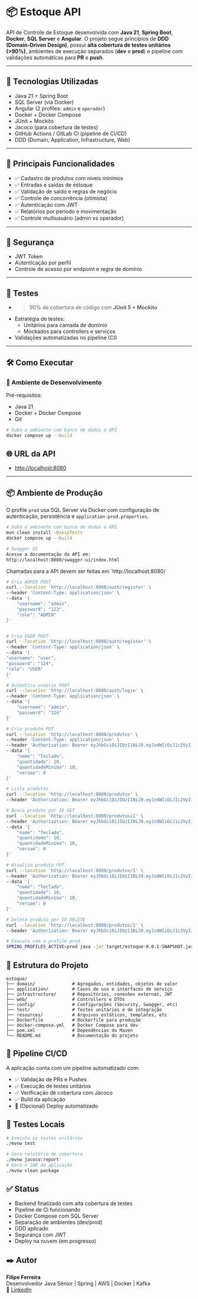 # 📦 Estoque API

API de Controle de Estoque desenvolvida com **Java 21**, **Spring Boot**, **Docker**, **SQL Server** e **Angular**. O projeto segue princípios de **DDD (Domain-Driven Design)**, possui **alta cobertura de testes unitários (>90%)**, ambientes de execução separados (**dev** e **prod**) e pipeline com validações automáticas para **PR** e **push**.

---

## 🧱 Tecnologias Utilizadas

- Java 21 + Spring Boot
- SQL Server (via Docker)
- Angular (2 profiles: `admin` e `operador`)
- Docker + Docker Compose
- JUnit + Mockito
- Jacoco (para cobertura de testes)
- GitHub Actions / GitLab CI (pipeline de CI/CD)
- DDD (Domain, Application, Infrastructure, Web)

---

## 🧠 Principais Funcionalidades

- ✅ Cadastro de produtos com níveis mínimos
- ✅ Entradas e saídas de estoque
- ✅ Validação de saldo e regras de negócio
- ✅ Controle de concorrência (otimista)
- ✅ Autenticação com JWT
- ✅ Relatórios por período e movimentação
- ✅ Controle multiusuário (admin vs operador)

---

## 🔐 Segurança

- JWT Token
- Autenticação por perfil
- Controle de acesso por endpoint e regra de domínio

---

## 🧪 Testes

- >90% de cobertura de código com **JUnit 5 + Mockito**
- Estratégia de testes:
    - Unitários para camada de domínio
    - Mockados para controllers e serviços
- Validações automatizadas no pipeline (CI)

---

## 🛠️ Como Executar

### 🧪 Ambiente de Desenvolvimento

Pré-requisitos:
- Java 21
- Docker + Docker Compose
- Git

```bash
# Suba o ambiente com banco de dados e API
docker compose up --build
```

## 🌐 URL da API

- [http://localhost:8080](http://localhost:8080)

---

## 📦 Ambiente de Produção

O profile `prod` usa SQL Server via Docker com configuração de autenticação, persistência e `application-prod.properties`.

```bash
# Suba o ambiente com banco de dados e API
mvn clean install -DskipTests
docker compose up --build
```

```bash
# Swagger UI
Acesse a documentação da API em:
http://localhost:8080/swagger-ui/index.html
```

Chamadas para a API devem ser feitas em `http://localhost:8080/
```bash
# Cria ADMIN POST
curl --location 'http://localhost:8080/auth/register' \
--header 'Content-Type: application/json' \
--data '{
    "username": "admin",
    "password": "123",
    "role": "ADMIN"
}'
```
```bash

# Cria USER POST
curl --location 'http://localhost:8080/auth/register' \
--header 'Content-Type: application/json' \
--data '{
"username": "user",
"password": "124",
"role": "USER"
}'
```
```bash
# Autentica usuario POST
curl --location 'http://localhost:8080/auth/login' \
--header 'Content-Type: application/json' \
--data '{
    "username": "admin",
    "password": "124"
}'
```

```bash
# Cria produto PUT
curl --location 'http://localhost:8080/produtos' \
--header 'Content-Type: application/json' \
--header 'Authorization: Bearer eyJhbGciOiJIUzI1NiJ9.eyJzdWIiOiJ1c2VyIiwiaWF0IjoxNzUyNTUyOTYxLCJleHAiOjE3NTI1NTQ3NjF9.LJVU9tv3DEODVck-VOqNE4lVK1jOZhkkeyCW157btss' \
--data '{
    "nome": "Teclado",
    "quantidade": 10,
    "quantidadeMinima": 10,
    "versao": 0
}'
```
```bash
# Lista produtos
curl --location 'http://localhost:8080/produtos' \
--header 'Authorization: Bearer eyJhbGciOiJIUzI1NiJ9.eyJzdWIiOiJ1c2VyIiwiaWF0IjoxNzUyNTUyOTYxLCJleHAiOjE3NTI1NTQ3NjF9.LJVU9tv3DEODVck-VOqNE4lVK1jOZhkkeyCW157btss'
```

```bash
# Busca produto por ID GET
curl --location 'http://localhost:8080/produtos/1' \
--header 'Authorization: Bearer eyJhbGciOiJIUzI1NiJ9.eyJzdWIiOiJ1c2VyIiwiaWF0IjoxNzUyNTUyOTYxLCJleHAiOjE3NTI1NTQ3NjF9.LJVU9tv3DEODVck-VOqNE4lVK1jOZhkkeyCW157btss' \
--data '{
    "nome": "Teclado",
    "quantidade": 10,
    "quantidadeMinima": 10,
    "versao": 0
}'
```

```bash
# Atualiza produto PUT
curl --location 'http://localhost:8080/produtos/1' \
--header 'Authorization: Bearer eyJhbGciOiJIUzI1NiJ9.eyJzdWIiOiJ1c2VyIiwiaWF0IjoxNzUyNTUyOTYxLCJleHAiOjE3NTI1NTQ3NjF9.LJVU9tv3DEODVck-VOqNE4lVK1jOZhkkeyCW157btss' \
--data '{
    "nome": "Teclado",
    "quantidade": 10,
    "quantidadeMinima": 10,
    "versao": 0
}'
```

```bash
# Deleta produto por ID DELETE
curl --location 'http://localhost:8080/produtos/1' \
--header 'Authorization: Bearer eyJhbGciOiJIUzI1NiJ9.eyJzdWIiOiJ1c2VyIiwiaWF0IjoxNzUyNTUyOTYxLCJleHAiOjE3NTI1NTQ3NjF9.LJVU9tv3DEODVck-VOqNE4lVK1jOZhkkeyCW157btss' \
```


```bash
# Executa com o profile prod
SPRING_PROFILES_ACTIVE=prod java -jar target/estoque-0.0.1-SNAPSHOT.jar
```

## 📁 Estrutura do Projeto

```text
estoque/
├── domain/              # Agregados, entidades, objetos de valor
├── application/         # Casos de uso e interfaces de serviço
├── infrastructure/      # Repositórios, conexões externas, JWT
├── web/                 # Controllers e DTOs
├── config/              # Configurações (Security, Swagger, etc)
├── test/                # Testes unitários e de integração
├── resources/           # Arquivos estáticos, templates, etc
├── Dockerfile           # Dockerfile para produção
├── docker-compose.yml   # Docker Compose para dev
├── pom.xml              # Dependências do Maven
└── README.md            # Documentação do projeto
``` 
## 🔄 Pipeline CI/CD

A aplicação conta com um pipeline automatizado com:

- ✅ Validação de PRs e Pushes
- ✅ Execução de testes unitários
- ✅ Verificação de cobertura com Jacoco
- ✅ Build da aplicação
- 🚀 (Opcional) Deploy automatizado  

## 📜 Testes Locais

```bash
# Executa os testes unitários
./mvnw test

# Gera relatório de cobertura
./mvnw jacoco:report
# Gera o JAR da aplicação
./mvnw clean package
```

## ✅ Status

- Backend finalizado com alta cobertura de testes
- Pipeline de CI funcionando
- Docker Compose com SQL Server
- Separação de ambientes (dev/prod)
- DDD aplicado
- Segurança com JWT
- Deploy na nuvem (em progresso)

## ✒️ Autor



**Filipe Ferreira**  
Desenvolvedor Java Sênior | Spring | AWS | Docker | Kafka  
🔗 [LinkedIn](https://www.linkedin.com/in/seu-usuario-aqui)
